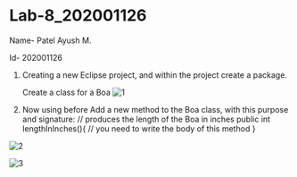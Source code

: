 # Lab-8_202001126

Name- Patel Ayush M.

Id- 202001126

 1. Creating a new Eclipse project, and within the project create a package.
        
	Create a class for a Boa
![1](https://user-images.githubusercontent.com/123872432/233318564-e829d9fa-af6d-4e88-854e-d20c1b74d1a9.png)


 2. Now using before 
Add a new method to the Boa class, with this purpose and signature:
// produces the length of the Boa in inches
public int lengthInInches(){
// you need to write the body of this method
}

![2](https://user-images.githubusercontent.com/123872432/233318869-29be4c11-b478-4599-8d1e-3b94f3df8f77.png)

![3](https://user-images.githubusercontent.com/123872432/233318905-fc613477-68bd-48e0-af63-4a183cfec783.png)
